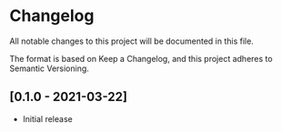 # Changelog

All notable changes to this project will be documented in this file.

The format is based on Keep a Changelog, and this project adheres to Semantic Versioning.

## [0.1.0 - 2021-03-22]

* Initial release
